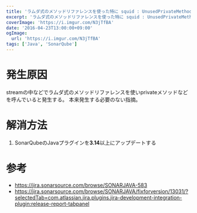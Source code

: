 ```yaml
---
title: 'ラムダ式のメソッドリファレンスを使った特に squid : UnusedPrivateMethod が発生した時の対処方法'
excerpt: 'ラムダ式のメソッドリファレンスを使った特に squid : UnusedPrivateMethod が発生した時の対処方法'
coverImage: 'https://i.imgur.com/N3jTfBA'
date: '2016-04-23T13:00:00+09:00'
ogImage:
  url: 'https://i.imgur.com/N3jTfBA'
tags: ['Java', 'SonarQube']
---
```


# 発生原因

streamの中などでラムダ式のメソッドリファレンスを使いprivateメソッドなどを呼んでいると発生する。
本来発生する必要のない指摘。

# 解消方法

1. SonarQubeのJavaプラグインを**3.14**以上にアップデートする

# 参考

* https://jira.sonarsource.com/browse/SONARJAVA-583
* https://jira.sonarsource.com/browse/SONARJAVA/fixforversion/13031/?selectedTab=com.atlassian.jira.plugins.jira-development-integration-plugin:release-report-tabpanel